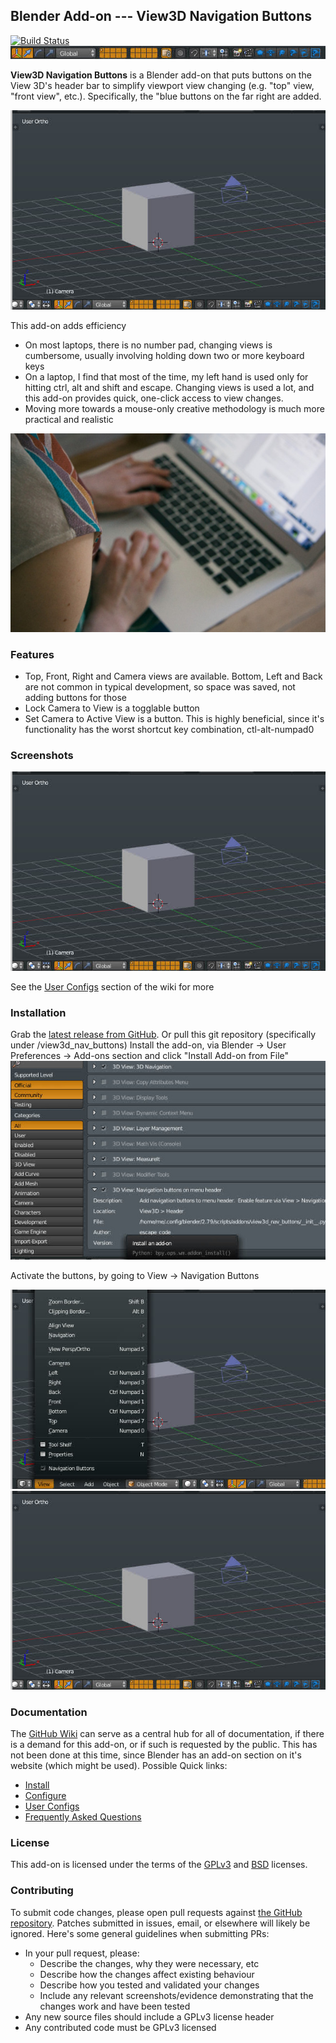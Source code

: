 ## Blender Add-on --- View3D Navigation Buttons

[![Build Status](https://travis-ci.org/escapecode/Blender-addon-view3d_nav_buttons.png)](https://travis-ci.org/escapecode/Blender-addon-view3d_nav_buttons)
[![screenshot](https://github.com/escapecode/Blender-addon-view3d_nav_buttons/blob/master/screenshots/banner.jpg)](https://raw.github.com/wiki/escapecode/Blender-addon-view3d_nav_buttons/blob/master/screenshots/04.jpg)

**View3D Navigation Buttons** is a Blender add-on that puts buttons on the View 3D's header bar to simplify viewport view changing (e.g. "top" view, "front view", etc.).  Specifically, the "blue buttons on the far right are added.

[![screenshot](https://github.com/escapecode/Blender-addon-view3d_nav_buttons/blob/master/screenshots/03.jpg)](https://raw.github.com/wiki/escapecode/Blender-addon-view3d_nav_buttons/blob/master/screenshots/03.jpg)

This add-on adds efficiency
* On most laptops, there is no number pad, changing views is cumbersome, usually involving holding down two or more keyboard keys
* On a laptop, I find that most of the time, my left hand is used only for hitting ctrl, alt and shift and escape.  Changing views is used a lot, and this add-on provides quick, one-click access to view changes.
* Moving more towards a mouse-only creative methodology is much more practical and realistic

[![screenshot](https://github.com/escapecode/Blender-addon-view3d_nav_buttons/blob/master/screenshots/why.jpg)](https://raw.github.com/wiki/escapecode/Blender-addon-view3d_nav_buttons/blob/master/screenshots/why.jpg)
### Features
* Top, Front, Right and Camera views are available.  Bottom, Left and Back are not common in typical development, so space was saved, not adding buttons for those
* Lock Camera to View is a togglable button
* Set Camera to Active View is a button.  This is highly beneficial, since it's functionality has the worst shortcut key combination, ctl-alt-numpad0

### Screenshots

[![screenshot](https://github.com/escapecode/Blender-addon-view3d_nav_buttons/blob/master/screenshots/03.jpg)](https://raw.github.com/wiki/escapecode/Blender-addon-view3d_nav_buttons/blob/master/screenshots/03.jpg)

See the [User Configs](https://github.com/escapecode/Blender-addon-view3d_nav_buttons/wiki/User-Configs) section of the wiki for more

### Installation
Grab the [latest release from GitHub](https://github.com/escapecode/Blender-addon-view3d_nav_buttons/releases/).  Or pull this git repository (specifically under /view3d_nav_buttons)
Install the add-on, via Blender -> User Preferences -> Add-ons section and click "Install Add-on from File"
[![screenshot](https://github.com/escapecode/Blender-addon-view3d_nav_buttons/blob/master/screenshots/01.jpg)](https://raw.github.com/wiki/escapecode/Blender-addon-view3d_nav_buttons/blob/master/screenshots/01.jpg)

Activate the buttons, by going to View -> Navigation Buttons

[![screenshot](https://github.com/escapecode/Blender-addon-view3d_nav_buttons/blob/master/screenshots/02.jpg)](https://raw.github.com/wiki/escapecode/Blender-addon-view3d_nav_buttons/blob/master/screenshots/02.jpg)
[![screenshot](https://github.com/escapecode/Blender-addon-view3d_nav_buttons/blob/master/screenshots/03.jpg)](https://raw.github.com/wiki/escapecode/Blender-addon-view3d_nav_buttons/blob/master/screenshots/03.jpg)

### Documentation

The [GitHub Wiki](https://github.com/escapecode/Blender-addon-view3d_nav_buttons/wiki) can serve as a central hub for all of
documentation, if there is a demand for this add-on, or if such is requested by the public.  This has not been done at this time, since Blender has an add-on section on it's website (which might be used). Possible Quick links:

* [Install](https://github.com/escapecode/Blender-addon-view3d_nav_buttons/wiki/Installation)
* [Configure](https://github.com/escapecode/Blender-addon-view3d_nav_buttons/wiki/Configuration-Settings)
* [User Configs](https://github.com/escapecode/Blender-addon-view3d_nav_buttons/wiki/User-Configs)
* [Frequently Asked Questions](https://github.com/escapecode/Blender-addon-view3d_nav_buttons/wiki/FAQ)

### License

This add-on is licensed under the terms of the [GPLv3](LICENSE.GPL) and
[BSD](LICENSE.BSD) licenses.

### Contributing

To submit code changes, please open pull requests against [the GitHub repository](https://github.com/escapecode/Blender-addon-view3d_nav_buttons/edit/master/README.md). Patches submitted in issues, email, or elsewhere will likely be ignored. Here's some general guidelines when submitting PRs:

 * In your pull request, please:
   * Describe the changes, why they were necessary, etc
   * Describe how the changes affect existing behaviour
   * Describe how you tested and validated your changes
   * Include any relevant screenshots/evidence demonstrating that the changes work and have been tested
 * Any new source files should include a GPLv3 license header
 * Any contributed code must be GPLv3 licensed

[wiki]: https://github.com/escapecode/Blender-addon-view3d_nav_buttons/wiki
